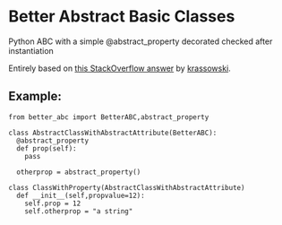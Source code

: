 # Better Abstract Basic Classes
Python ABC with a simple @abstract_property decorated checked after instantiation

Entirely based on [this StackOverflow answer](https://stackoverflow.com/questions/23831510/abstract-attribute-not-property/50381071#50381071) by [krassowski](https://stackoverflow.com/users/6646912/krassowski).

## Example:

```
from better_abc import BetterABC,abstract_property

class AbstractClassWithAbstractAttribute(BetterABC):
  @abstract_property
  def prop(self):
    pass
    
  otherprop = abstract_property()
    
class ClassWithProperty(AbstractClassWithAbstractAttribute)
  def __init__(self,propvalue=12):
    self.prop = 12
    self.otherprop = "a string"
```
